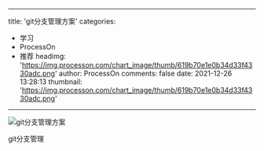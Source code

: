 
---
title: 'git分支管理方案'
categories: 
 - 学习
 - ProcessOn
 - 推荐
headimg: 'https://img.processon.com/chart_image/thumb/619b70e1e0b34d33f4330adc.png'
author: ProcessOn
comments: false
date: 2021-12-26 13:28:13
thumbnail: 'https://img.processon.com/chart_image/thumb/619b70e1e0b34d33f4330adc.png'
---

<div>   
<img class="thumb" alt="git分支管理方案" src="https://img.processon.com/chart_image/thumb/619b70e1e0b34d33f4330adc.png" referrerpolicy="no-referrer">
<p>git分支管理</p>  
</div>
            